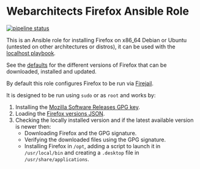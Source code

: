 # Webarchitects Firefox Ansible Role

[![pipeline status](https://git.coop/webarch/firefox/badges/main/pipeline.svg)](https://git.coop/webarch/firefox/-/commits/main)

This is an Ansible role for installing Firefox on x86_64 Debian or Ubuntu (untested on other architectures or distros), it can be used with the [localhost playbook](https://git.coop/webarch/localhost).

See the [defaults](defaults/main.yml) for the different versions of Firefox that can be downloaded, installed and updated.

By default this role configures Firefox to be run via [Firejail](https://github.com/netblue30/firejail).

It is designed to be run using `sudo` or as `root` and works by:

1. Installing the [Mozilla Software Releases GPG key](https://blog.mozilla.org/security/2021/06/02/updating-gpg-key-for-signing-firefox-releases/).
2. Loading the [Firefox versions JSON](https://product-details.mozilla.org/1.0/firefox_versions.json).
3. Checking the locally installed version and if the latest available version is newer then:
   - Downloading Firefox and the GPG signature.
   - Verifying the downloaded files using the GPG signature.
   - Installing Firefox in `/opt`, adding a script to launch it in `/usr/local/bin` and creating a `.desktop` file in `/usr/share/applications`.
